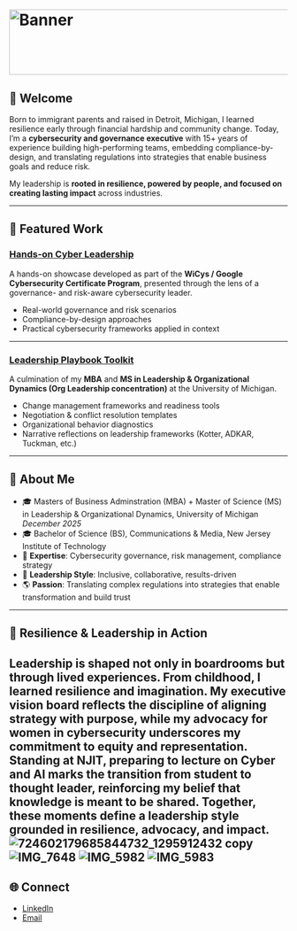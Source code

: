 # <img width="1061" height="118" alt="Banner" src="https://github.com/user-attachments/assets/f342c31d-6c7d-4ae0-9e9c-7772f4cc237a" />
## 👋 Welcome

Born to immigrant parents and raised in Detroit, Michigan, I learned resilience early through financial hardship and community change. Today, I’m a **cybersecurity and governance executive** with 15+ years of experience building high-performing teams, embedding compliance-by-design, and translating regulations into strategies that enable business goals and reduce risk.  

My leadership is **rooted in resilience, powered by people, and focused on creating lasting impact** across industries. 

---

## 🚀 Featured Work  

### [Hands-on Cyber Leadership](https://github.com/TheCyberLeader/hands-on-cyber-leadership)  
A hands-on showcase developed as part of the **WiCys / Google Cybersecurity Certificate Program**, presented through the lens of a governance- and risk-aware cybersecurity leader.  
- Real-world governance and risk scenarios  
- Compliance-by-design approaches  
- Practical cybersecurity frameworks applied in context  

---

### [Leadership Playbook Toolkit](https://github.com/TheCyberLeader/Leadership-Playbook-Toolkit)  
A culmination of my **MBA** and **MS in Leadership & Organizational Dynamics (Org Leadership concentration)** at the University of Michigan.  
- Change management frameworks and readiness tools  
- Negotiation & conflict resolution templates  
- Organizational behavior diagnostics  
- Narrative reflections on leadership frameworks (Kotter, ADKAR, Tuckman, etc.)  

---

## 📖 About Me  

- 🎓 Masters of Business Adminstration (MBA) + Master of Science (MS) in Leadership & Organizational Dynamics, University of Michigan *December 2025*
- 🎓 Bachelor of Science (BS), Communications & Media, New Jersey Institute of Technology  
- 🔐 **Expertise**: Cybersecurity governance, risk management, compliance strategy  
- 🤝 **Leadership Style**: Inclusive, collaborative, results-driven  
- 🌎 **Passion**: Translating complex regulations into strategies that enable transformation and build trust

---

## 📸 Resilience & Leadership in Action
Leadership is shaped not only in boardrooms but through lived experiences. From childhood, I learned resilience and imagination. My executive vision board reflects the discipline of aligning strategy with purpose, while my advocacy for women in cybersecurity underscores my commitment to equity and representation. Standing at NJIT, preparing to lecture on Cyber and AI marks the transition from student to thought leader, reinforcing my belief that knowledge is meant to be shared. Together, these moments define a leadership style grounded in resilience, advocacy, and impact.  
![724602179685844732_1295912432 copy](https://github.com/user-attachments/assets/330cb1ba-2c76-4525-ba14-db36bc626360) ![IMG_7648](https://github.com/user-attachments/assets/deb7769a-8b69-4e55-921c-647c66a579f6) ![IMG_5982](https://github.com/user-attachments/assets/2cdcceb4-08b9-4b75-9989-4a049f3510de) ![IMG_5983](https://github.com/user-attachments/assets/eb5927ee-26af-4eab-9fce-1e59d57f192b)
---

## 🌐 Connect  

- [LinkedIn](https://www.linkedin.com/in/mariezw/)  
- [Email](m@riegrc.com)  

